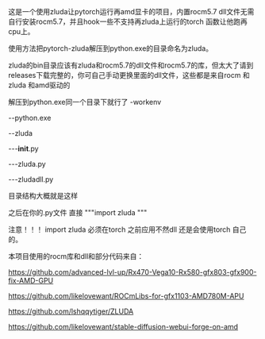 这是一个使用zluda让pytorch运行再amd显卡的项目，内置rocm5.7 dll文件无需自行安装rocm5.7，并且hook一些不支持再zluda上运行的torch 函数让他跑再cpu上。

使用方法把pytorch-zluda解压到python.exe的目录命名为zluda。

zluda的bin目录应该有zluda和rocm5.7的dll文件和rocm5.7的库，但太大了请到releases下载完整的，你可自己手动更换里面的dll文件，这些都是来自rocm 和zluda 和amd驱动的

解压到python.exe同一个目录下就行了
-workenv

--python.exe

--zluda

---__init__.py

---zluda.py

---zludadll.py

目录结构大概就是这样

之后在你的.py文件 直接 """import zluda """ 

注意！！！ import zluda 必须在torch 之前应用不然dll 还是会使用torch 自己的。

本项目使用的rocm库和dll和部分代码来自：

https://github.com/advanced-lvl-up/Rx470-Vega10-Rx580-gfx803-gfx900-fix-AMD-GPU

https://github.com/likelovewant/ROCmLibs-for-gfx1103-AMD780M-APU

https://github.com/lshqqytiger/ZLUDA

https://github.com/likelovewant/stable-diffusion-webui-forge-on-amd
